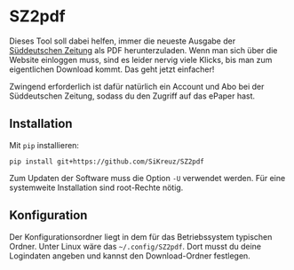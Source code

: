# SZ2pdf
Dieses Tool soll dabei helfen, immer die neueste Ausgabe der [Süddeutschen Zeitung](https://www.sueddeutsche.de/) als PDF herunterzuladen.
Wenn man sich über die Website einloggen muss, sind es leider nervig viele Klicks, bis man zum eigentlichen Download kommt.
Das geht jetzt einfacher!

Zwingend erforderlich ist dafür natürlich ein Account und Abo bei der Süddeutschen Zeitung, sodass du den Zugriff auf das ePaper hast.

## Installation
Mit `pip` installieren:
```shell script
pip install git+https://github.com/SiKreuz/SZ2pdf
```

Zum Updaten der Software muss die Option `-U` verwendet werden. Für eine systemweite Installation sind root-Rechte nötig.

## Konfiguration
Der Konfigurationsordner liegt in dem für das Betriebssystem typischen Ordner. Unter Linux wäre das `~/.config/SZ2pdf`.
Dort musst du deine Logindaten angeben und kannst den Download-Ordner festlegen.
